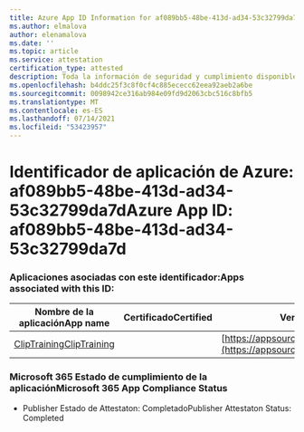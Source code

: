 ```yaml
---
title: Azure App ID Information for af089bb5-48be-413d-ad34-53c32799da7d
ms.author: elmalova
author: elenamalova
ms.date: ''
ms.topic: article
ms.service: attestation
certification_type: attested
description: Toda la información de seguridad y cumplimiento disponible para af089bb5-48be-413d-ad34-53c32799da7d.
ms.openlocfilehash: b4ddc25f3c8f0cf4c885ececc62eea92aeb2a6be
ms.sourcegitcommit: 0098942ce316ab984e09fd9d2063cbc516c8bfb5
ms.translationtype: MT
ms.contentlocale: es-ES
ms.lasthandoff: 07/14/2021
ms.locfileid: "53423957"
---
```

# <a name="azure-app-id-af089bb5-48be-413d-ad34-53c32799da7d"></a><span data-ttu-id="44145-103">Identificador de aplicación de Azure: af089bb5-48be-413d-ad34-53c32799da7d</span><span class="sxs-lookup"><span data-stu-id="44145-103">Azure App ID: af089bb5-48be-413d-ad34-53c32799da7d</span></span>


### <a name="apps-associated-with-this-id"></a><span data-ttu-id="44145-104">Aplicaciones asociadas con este identificador:</span><span class="sxs-lookup"><span data-stu-id="44145-104">Apps associated with this ID:</span></span>
| <span data-ttu-id="44145-105">**Nombre de la aplicación**</span><span class="sxs-lookup"><span data-stu-id="44145-105">**App name**</span></span> | <span data-ttu-id="44145-106">**Certificado**</span><span class="sxs-lookup"><span data-stu-id="44145-106">**Certified**</span></span> | <span data-ttu-id="44145-107">**Ver en AppSource**</span><span class="sxs-lookup"><span data-stu-id="44145-107">**View in AppSource**</span></span> |
|-|-|-|
| [<span data-ttu-id="44145-108">ClipTraining</span><span class="sxs-lookup"><span data-stu-id="44145-108">ClipTraining</span></span>](https://docs.microsoft.com/en-us/microsoft-365-app-certification/forward/WA200001687) |  | [https://appsource.microsoft.com/product/office/WA200001687](https://appsource.microsoft.com/product/office/WA200001687) |

### <a name="microsoft-365-app-compliance-status"></a><span data-ttu-id="44145-109">Microsoft 365 Estado de cumplimiento de la aplicación</span><span class="sxs-lookup"><span data-stu-id="44145-109">Microsoft 365 App Compliance Status</span></span>
- <span data-ttu-id="44145-110">Publisher Estado de Attestaton: Completado</span><span class="sxs-lookup"><span data-stu-id="44145-110">Publisher Attestaton Status: Completed</span></span>
